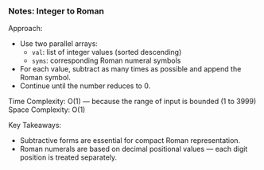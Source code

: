 ### Notes: Integer to Roman

Approach:
- Use two parallel arrays:
  - `val`: list of integer values (sorted descending)
  - `syms`: corresponding Roman numeral symbols
- For each value, subtract as many times as possible and append the Roman symbol.
- Continue until the number reduces to 0.

Time Complexity: O(1) — because the range of input is bounded (1 to 3999)  
Space Complexity: O(1)

Key Takeaways:
- Subtractive forms are essential for compact Roman representation.
- Roman numerals are based on decimal positional values — each digit position is treated separately.

